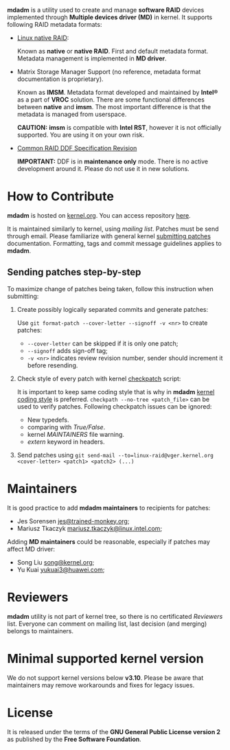**mdadm** is a utility used to create and manage **software RAID** devices implemented through
**Multiple devices driver (MD)** in kernel. It supports following RAID metadata formats:

* [Linux native RAID](https://raid.wiki.kernel.org/index.php/RAID_superblock_formats):

  Known as **native** or **native RAID**. First and default metadata format. Metadata management
  is implemented in **MD driver**.

* Matrix Storage Manager Support (no reference, metadata format documentation is proprietary).

  Known as **IMSM**. Metadata format developed and maintained by **Intel®** as a part of **VROC**
  solution. There are some functional differences between **native** and **imsm**. The most
  important difference is that the metadata is managed from userspace.

  **CAUTION:** **imsm** is compatible with **Intel RST**, however it is not officially supported.
  You are using it on your own risk.

* [Common RAID DDF Specification Revision](https://www.snia.org/sites/default/files/SNIA_DDF_Technical_Position_v2.0.pdf)

    **IMPORTANT:** DDF is in **maintenance only** mode. There is no active development around it.
    Please do not use it in new solutions.

# How to Contribute

 **mdadm** is hosted on [kernel.org](https://kernel.org/). You can access repository
[here](https://git.kernel.org/pub/scm/utils/mdadm/mdadm.git).

It is maintained similarly to kernel, using *mailing list*. Patches must be send through email.
Please familiarize with general kernel
[submitting patches](https://www.kernel.org/doc/html/v4.17/process/submitting-patches.html)
documentation. Formatting, tags and commit message guidelines applies to **mdadm**.

## Sending patches step-by-step

To maximize change of patches being taken, follow this instruction when submitting:

1. Create possibly logically separated commits and generate patches:

   Use ``git format-patch --cover-letter --signoff -v <nr>`` to create patches:
   * ``--cover-letter`` can be skipped if it is only one patch;
   * ``--signoff`` adds sign-off tag;
   * ``-v <nr>`` indicates review revision number, sender should increment it before resending.

2. Check style of every patch with kernel
   [checkpatch](https://docs.kernel.org/dev-tools/checkpatch.html) script:

   It is important to keep same coding style that is why in **mdadm**
   [kernel coding style](https://www.kernel.org/doc/html/v4.10/process/coding-style.html)
   is preferred. ``checkpath --no-tree <patch_file>`` can be used to verify patches.
   Following checkpatch issues can be ignored:
   - New typedefs.
   - comparing with *True/False*.
   - kernel *MAINTAINERS* file warning.
   - *extern* keyword in headers.

3. Send patches using ``git send-mail --to=linux-raid@vger.kernel.org <cover-letter> <patch1> <patch2> (...)``

# Maintainers

It is good practice to add **mdadm maintainers** to recipients for patches:

- Jes Sorensen <jes@trained-monkey.org>;
- Mariusz Tkaczyk <mariusz.tkaczyk@linux.intel.com>;

Adding **MD maintainers** could be reasonable, especially if patches may affect MD driver:

- Song Liu <song@kernel.org>;
- Yu Kuai <yukuai3@huawei.com>;

# Reviewers

**mdadm** utility is not part of kernel tree, so there is no certificated *Reviewers* list. Everyone
can comment on mailing list, last decision (and merging) belongs to maintainers.

# Minimal supported kernel version

We do not support kernel versions below **v3.10**. Please be aware that maintainers may remove
workarounds and fixes for legacy issues.

# License

It is released under the terms of the **GNU General Public License version 2** as published
by the **Free Software Foundation**.
